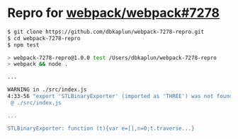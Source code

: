 # Repro for [webpack/webpack#7278](https://github.com/webpack/webpack/issues/7278)

```sh
$ git clone https://github.com/dbkaplun/webpack-7278-repro.git
$ cd webpack-7278-repro
$ npm test

> webpack-7278-repro@1.0.0 test /Users/dbkaplun/webpack-7278-repro
> webpack && node .

...

WARNING in ./src/index.js
4:33-56 "export 'STLBinaryExporter' (imported as 'THREE') was not found in 'three'
 @ ./src/index.js

...

STLBinaryExporter: function (t){var e=[],n=0;t.traverse...}
```

